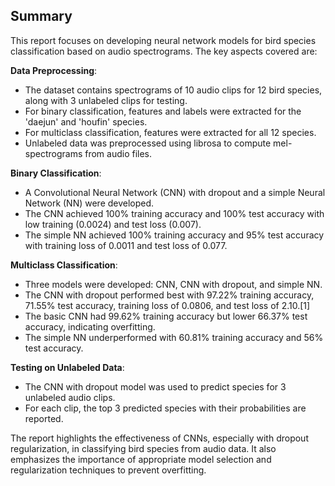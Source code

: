 ## Summary

This report focuses on developing neural network models for bird species classification based on audio spectrograms. The key aspects covered are:

**Data Preprocessing**:
- The dataset contains spectrograms of 10 audio clips for 12 bird species, along with 3 unlabeled clips for testing.
- For binary classification, features and labels were extracted for the 'daejun' and 'houfin' species.
- For multiclass classification, features were extracted for all 12 species.
- Unlabeled data was preprocessed using librosa to compute mel-spectrograms from audio files.

**Binary Classification**:
- A Convolutional Neural Network (CNN) with dropout and a simple Neural Network (NN) were developed.
- The CNN achieved 100% training accuracy and 100% test accuracy with low training (0.0024) and test loss (0.007).
- The simple NN achieved 100% training accuracy and 95% test accuracy with training loss of 0.0011 and test loss of 0.077.

**Multiclass Classification**:
- Three models were developed: CNN, CNN with dropout, and simple NN.
- The CNN with dropout performed best with 97.22% training accuracy, 71.55% test accuracy, training loss of 0.0806, and test loss of 2.10.[1]
- The basic CNN had 99.62% training accuracy but lower 66.37% test accuracy, indicating overfitting.
- The simple NN underperformed with 60.81% training accuracy and 56% test accuracy.

**Testing on Unlabeled Data**:
- The CNN with dropout model was used to predict species for 3 unlabeled audio clips.
- For each clip, the top 3 predicted species with their probabilities are reported.

The report highlights the effectiveness of CNNs, especially with dropout regularization, in classifying bird species from audio data. It also emphasizes the importance of appropriate model selection and regularization techniques to prevent overfitting.


